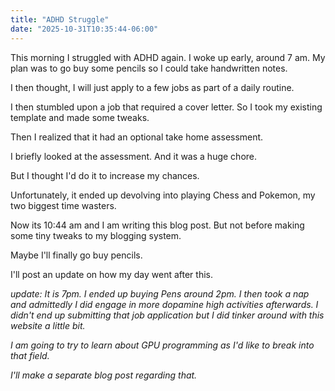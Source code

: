 ```yaml
---
title: "ADHD Struggle"
date: "2025-10-31T10:35:44-06:00"
---
```


This morning I struggled with ADHD again. I woke up early, around 7 am. My plan was to go buy some pencils so I could take handwritten notes. 

I then thought, I will just apply to a few jobs as part of a daily routine. 

I then stumbled upon a job that required a cover letter. So I took my existing template and made some tweaks. 

Then I realized that it had an optional take home assessment. 

I briefly looked at the assessment. And it was a huge chore. 

But I thought I'd do it to increase my chances. 

Unfortunately, it ended up devolving into playing Chess and Pokemon, my two biggest time wasters.

Now its 10:44 am and I am writing this blog post. But not before making some tiny tweaks to my blogging system. 

Maybe I'll finally go buy pencils. 

I'll post an update on how my day went after this. 

*update: It is 7pm. I ended up buying Pens around 2pm. I then took a nap and admittedly I did engage in more dopamine high activities afterwards. I didn't end up submitting that job application but I did tinker around with this website a little bit.*

*I am going to try to learn about GPU programming as I'd like to break into that field.*

*I'll make a separate blog post regarding that.*